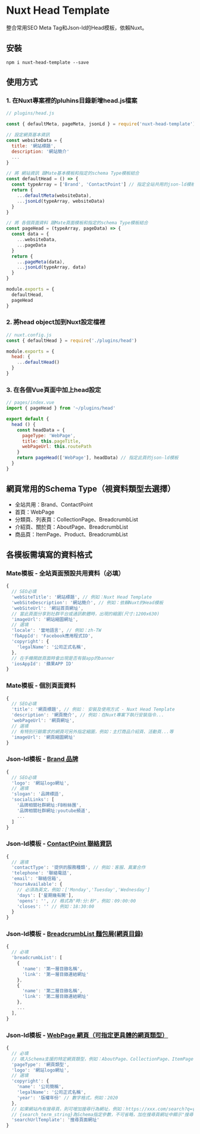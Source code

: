 # Nuxt Head Template
整合常用SEO Meta Tag和Json-ld的Head模板，依賴Nuxt。

## 安裝
```
npm i nuxt-head-template --save
```

## 使用方式

### 1. 在Nuxt專案裡的pluhins目錄新增head.js檔案
```js
// plugins/head.js

const { defaultMeta, pageMeta, jsonLd } = require('nuxt-head-template')

// 設定網頁基本資訊
const websiteData = {
  title: '網站標題',
  description: '網站簡介'
  ...
}

// 將 網站資訊 跟Mate基本模板和指定的schema Type模板結合
const defaultHead = () => {
  const typeArray = ['Brand', 'ContactPoint'] // 指定全站共用的json-ld模板
  return {
    ...defaultMeta(websiteData),
    ...jsonLd(typeArray, websiteData)
  }
}

// 將 各個頁面資料 跟Mate頁面模板和指定的schema Type模板結合
const pageHead = (typeArray, pageData) => {
  const data = {
    ...websiteData,
    ...pageData
  }
  return {
    ...pageMeta(data),
    ...jsonLd(typeArray, data)
  }
}

module.exports = {
  defaultHead,
  pageHead
}

```

### 2. 將head object加到Nuxt設定檔裡
```js
// nuxt.config.js
const { defaultHead } = require('./plugins/head')

module.exports = {
  head: {
    ...defaultHead()
  }
}
```
### 3. 在各個Vue頁面中加上head設定
```js
// pages/index.vue
import { pageHead } from '~/plugins/head'

export default {
  head () {
    const headData = {
      pageType: 'WebPage',
      title: this.pageTitle,
      webPageUrl: this.routePath
    }
    return pageHead(['WebPage'], headData) // 指定此頁的json-ld模板
  }
}
```

## 網頁常用的Schema Type（視資料類型去選擇）
- 全站共用：Brand、ContactPoint
- 首頁：WebPage
- 分類頁、列表頁：CollectionPage、BreadcrumbList
- 介紹頁、關於頁：AboutPage、BreadcrumbList
- 商品頁：ItemPage、Product、BreadcrumbList



## 各模板需填寫的資料格式

### Mate模板 - 全站頁面預設共用資料（必填）

```js
{
  // SEO必填
  'webSiteTitle': '網站標題', // 例如：Nuxt Head Template
  'webSiteDescription': '網站簡介', // 例如：依賴Nuxt的Head模板
  'webSiteUrl': '網站首頁網址',
  // 當此頁面分享到社群平台或通訊軟體時，出現的縮圖(尺寸:1200x630)
  'imageUrl': '網站縮圖網址',
  // 選填
  'locale': '當地語言', // 例如：zh-TW
  'fbAppId': 'Facebook應用程式ID',
  'copyright': {
    'legalName': '公司正式名稱',
  },
  // 在手機開啟頁面時會出現是否有裝app的banner
  'iosAppId': '蘋果APP ID'
}
```

### Mate模板 - 個別頁面資料

```js
{
  // SEO必填
  'title': '網頁標題', // 例如： 安裝及使用方式 - Nuxt Head Template
  'description': '網頁簡介', // 例如：在Nuxt專案下執行安裝指令...
  'webPageUrl': '網頁網址',
  // 選填
  // 有特別行銷需求的網頁可另外指定縮圖，例如：主打商品介紹頁、活動頁...等
  'imageUrl': '網頁縮圖網址'
}
```

### Json-ld模板 - [Brand 品牌](https://schema.org/Brand)
```js
{
  // SEO必填
  'logo': '網站logo網址',
  // 選填
  'slogan': '品牌標語',
  'socialLinks': [
    '品牌相關社群網址:FB粉絲團',
    '品牌相關社群網址:youtube頻道',
    ...
  ] 
}
```


### Json-ld模板 - [ContactPoint 聯絡資訊](https://schema.org/ContactPoint)
```js
{
  // 選填
  'contactType': '提供的服務種類', // 例如：客服、異業合作
  'telephone': '聯絡電話',
  'email': '聯絡信箱',
  'hoursAvailable': {
    // 必須為英文，例如：['Monday','Tuesday','Wednesday']
    'days': ['星期幾有開'], 
    'opens': '', // 格式為"時:分:秒"，例如：09:00:00
    'closes': '' // 例如：18:30:00
  }
}
```

### Json-ld模板 - [BreadcrumbList 麵包屑(網頁目錄)](https://schema.org/BreadcrumbList)
```js
{
  // 必填
  'breadcrumbList': [
    {
      'name': '第一層目錄名稱',
      'link': '第一層目錄連結網址'
    },
    {
      'name': '第二層目錄名稱',
      'link': '第二層目錄連結網址'
    },
    ...
  ],
}
```

### Json-ld模板 - [WebPage 網頁（可指定更具體的網頁類型）](https://schema.org/WebPage)
```js
{
  // 必填
  // 填入Schema支援的特定網頁類型，例如：AboutPage、CollectionPage、ItemPage...等
  'pageType': '網頁類型',
  'logo': '網站logo網址',
  // 選填
  'copyright': {
    'name': '公司簡稱',
    'legalName': '公司正式名稱',
    'year': '版權年份' // 數字格式，例如：2020 
  },
  // 如果網站內有搜尋頁，則可增加搜尋行為網址，例如：https://xxx.com/search?q={search_term_string}
  // {search_term_string}為Schema指定參數，不可省略，加在搜尋頁網址中顯示"搜尋字串"的位置
  'searchUrlTemplate': '搜尋頁面網址' 
}
```